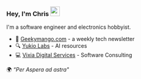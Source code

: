 ### Hey, I'm Chris <img src="https://media.tenor.com/e3GqicbfhMYAAAAi/get-greeting-get-greetings.gif" width="25px">

I'm a software engineer and electronics hobbyist.

- 🥭 [Geekymango.com](https://geekymango.com) - a weekly tech newsletter
- 🔍 [Yukio Labs](https://yukiolabs.com) - AI resources
- 💻 [Vixia Digital Services](https://vixiadigital.com) - Software Consulting


 🌍 _“Per Aspera ad astra"_

